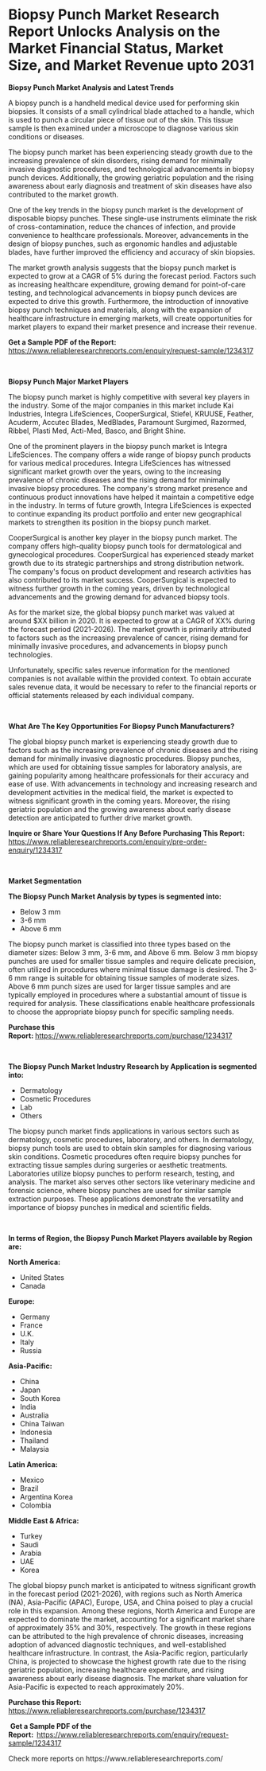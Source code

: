 <p><h1>Biopsy Punch Market Research Report Unlocks Analysis on the Market Financial Status, Market Size, and Market Revenue upto 2031</h1></p><p><strong>Biopsy Punch Market Analysis and Latest Trends</strong></p>
<p><p>A biopsy punch is a handheld medical device used for performing skin biopsies. It consists of a small cylindrical blade attached to a handle, which is used to punch a circular piece of tissue out of the skin. This tissue sample is then examined under a microscope to diagnose various skin conditions or diseases.</p><p>The biopsy punch market has been experiencing steady growth due to the increasing prevalence of skin disorders, rising demand for minimally invasive diagnostic procedures, and technological advancements in biopsy punch devices. Additionally, the growing geriatric population and the rising awareness about early diagnosis and treatment of skin diseases have also contributed to the market growth.</p><p>One of the key trends in the biopsy punch market is the development of disposable biopsy punches. These single-use instruments eliminate the risk of cross-contamination, reduce the chances of infection, and provide convenience to healthcare professionals. Moreover, advancements in the design of biopsy punches, such as ergonomic handles and adjustable blades, have further improved the efficiency and accuracy of skin biopsies.</p><p>The market growth analysis suggests that the biopsy punch market is expected to grow at a CAGR of 5% during the forecast period. Factors such as increasing healthcare expenditure, growing demand for point-of-care testing, and technological advancements in biopsy punch devices are expected to drive this growth. Furthermore, the introduction of innovative biopsy punch techniques and materials, along with the expansion of healthcare infrastructure in emerging markets, will create opportunities for market players to expand their market presence and increase their revenue.</p></p>
<p><strong>Get a Sample PDF of the Report:&nbsp;</strong> <a href="https://www.reliableresearchreports.com/enquiry/request-sample/1234317">https://www.reliableresearchreports.com/enquiry/request-sample/1234317</a></p>
<p>&nbsp;</p>
<p><strong>Biopsy Punch Major Market Players</strong></p>
<p><p>The biopsy punch market is highly competitive with several key players in the industry. Some of the major companies in this market include Kai Industries, Integra LifeSciences, CooperSurgical, Stiefel, KRUUSE, Feather, Acuderm, Accutec Blades, MedBlades, Paramount Surgimed, Razormed, Ribbel, Plasti Med, Acti-Med, Basco, and Bright Shine.</p><p>One of the prominent players in the biopsy punch market is Integra LifeSciences. The company offers a wide range of biopsy punch products for various medical procedures. Integra LifeSciences has witnessed significant market growth over the years, owing to the increasing prevalence of chronic diseases and the rising demand for minimally invasive biopsy procedures. The company's strong market presence and continuous product innovations have helped it maintain a competitive edge in the industry. In terms of future growth, Integra LifeSciences is expected to continue expanding its product portfolio and enter new geographical markets to strengthen its position in the biopsy punch market.</p><p>CooperSurgical is another key player in the biopsy punch market. The company offers high-quality biopsy punch tools for dermatological and gynecological procedures. CooperSurgical has experienced steady market growth due to its strategic partnerships and strong distribution network. The company's focus on product development and research activities has also contributed to its market success. CooperSurgical is expected to witness further growth in the coming years, driven by technological advancements and the growing demand for advanced biopsy tools.</p><p>As for the market size, the global biopsy punch market was valued at around $XX billion in 2020. It is expected to grow at a CAGR of XX% during the forecast period (2021-2026). The market growth is primarily attributed to factors such as the increasing prevalence of cancer, rising demand for minimally invasive procedures, and advancements in biopsy punch technologies.</p><p>Unfortunately, specific sales revenue information for the mentioned companies is not available within the provided context. To obtain accurate sales revenue data, it would be necessary to refer to the financial reports or official statements released by each individual company.</p></p>
<p>&nbsp;</p>
<p><strong>What Are The Key Opportunities For Biopsy Punch Manufacturers?</strong></p>
<p><p>The global biopsy punch market is experiencing steady growth due to factors such as the increasing prevalence of chronic diseases and the rising demand for minimally invasive diagnostic procedures. Biopsy punches, which are used for obtaining tissue samples for laboratory analysis, are gaining popularity among healthcare professionals for their accuracy and ease of use. With advancements in technology and increasing research and development activities in the medical field, the market is expected to witness significant growth in the coming years. Moreover, the rising geriatric population and the growing awareness about early disease detection are anticipated to further drive market growth.</p></p>
<p><strong>Inquire or Share Your Questions If Any Before Purchasing This Report:</strong> <a href="https://www.reliableresearchreports.com/enquiry/pre-order-enquiry/1234317">https://www.reliableresearchreports.com/enquiry/pre-order-enquiry/1234317</a></p>
<p>&nbsp;</p>
<p><strong>Market Segmentation</strong></p>
<p><strong>The Biopsy Punch Market Analysis by types is segmented into:</strong></p>
<p><ul><li>Below 3 mm</li><li>3-6 mm</li><li>Above 6 mm</li></ul></p>
<p><p>The biopsy punch market is classified into three types based on the diameter sizes: Below 3 mm, 3-6 mm, and Above 6 mm. Below 3 mm biopsy punches are used for smaller tissue samples and require delicate precision, often utilized in procedures where minimal tissue damage is desired. The 3-6 mm range is suitable for obtaining tissue samples of moderate sizes. Above 6 mm punch sizes are used for larger tissue samples and are typically employed in procedures where a substantial amount of tissue is required for analysis. These classifications enable healthcare professionals to choose the appropriate biopsy punch for specific sampling needs.</p></p>
<p><strong>Purchase this Report:&nbsp;</strong><a href="https://www.reliableresearchreports.com/purchase/1234317">https://www.reliableresearchreports.com/purchase/1234317</a></p>
<p>&nbsp;</p>
<p><strong>The Biopsy Punch Market Industry Research by Application is segmented into:</strong></p>
<p><ul><li>Dermatology</li><li>Cosmetic Procedures</li><li>Lab</li><li>Others</li></ul></p>
<p><p>The biopsy punch market finds applications in various sectors such as dermatology, cosmetic procedures, laboratory, and others. In dermatology, biopsy punch tools are used to obtain skin samples for diagnosing various skin conditions. Cosmetic procedures often require biopsy punches for extracting tissue samples during surgeries or aesthetic treatments. Laboratories utilize biopsy punches to perform research, testing, and analysis. The market also serves other sectors like veterinary medicine and forensic science, where biopsy punches are used for similar sample extraction purposes. These applications demonstrate the versatility and importance of biopsy punches in medical and scientific fields.</p></p>
<p>&nbsp;</p>
<p><strong>In terms of Region, the Biopsy Punch Market Players available by Region are:</strong></p>
<p>
    <p> <strong> North America: </strong>
        <ul>
            <li>United States</li>
            <li>Canada</li>
        </ul>
        </p> 
    <p> <strong> Europe: </strong>
        <ul>
            <li>Germany</li>
            <li>France</li>
            <li>U.K.</li>
            <li>Italy</li>
            <li>Russia</li>
        </ul>
        </p> 
    <p> <strong> Asia-Pacific: </strong>
        <ul>
            <li>China</li>
            <li>Japan</li>
            <li>South Korea</li>
            <li>India</li>
            <li>Australia</li>
            <li>China Taiwan</li>
            <li>Indonesia</li>
            <li>Thailand</li>
            <li>Malaysia</li>
        </ul>
        </p> 
    <p> <strong> Latin America: </strong>
        <ul>
            <li>Mexico</li>
            <li>Brazil</li>
            <li>Argentina Korea</li>
            <li>Colombia</li>
        </ul>
        </p> 
    <p> <strong> Middle East & Africa: </strong>
        <ul>
            <li>Turkey</li>
            <li>Saudi</li>
            <li>Arabia</li>
            <li>UAE</li>
            <li>Korea</li>
        </ul>
    </p>
    </p>
<p><p>The global biopsy punch market is anticipated to witness significant growth in the forecast period (2021-2026), with regions such as North America (NA), Asia-Pacific (APAC), Europe, USA, and China poised to play a crucial role in this expansion. Among these regions, North America and Europe are expected to dominate the market, accounting for a significant market share of approximately 35% and 30%, respectively. The growth in these regions can be attributed to the high prevalence of chronic diseases, increasing adoption of advanced diagnostic techniques, and well-established healthcare infrastructure. In contrast, the Asia-Pacific region, particularly China, is projected to showcase the highest growth rate due to the rising geriatric population, increasing healthcare expenditure, and rising awareness about early disease diagnosis. The market share valuation for Asia-Pacific is expected to reach approximately 20%.</p></p>
<p><strong>Purchase this Report: </strong><a href="https://www.reliableresearchreports.com/purchase/1234317">https://www.reliableresearchreports.com/purchase/1234317</a></p>
<p>&nbsp;<strong>Get a Sample PDF of the Report:&nbsp;&nbsp;</strong><a href="https://www.reliableresearchreports.com/enquiry/request-sample/1234317">https://www.reliableresearchreports.com/enquiry/request-sample/1234317</a></p>
<p><strong></strong></p>
<p>Check more reports on https://www.reliableresearchreports.com/</p>